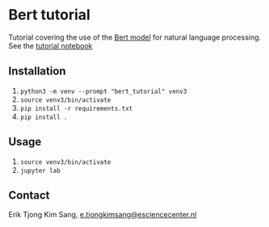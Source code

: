 # Bert tutorial

Tutorial covering the use of the [Bert model](https://en.wikipedia.org/wiki/BERT_(language_model)) for natural language processing. See the [tutorial notebook](https://github.com/eriktks/bert_tutorial/blob/master/bert_tutorial.ipynb)

## Installation

1. `python3 -m venv --prompt "bert_tutorial" venv3`
2. `source venv3/bin/activate`
3. `pip install -r requirements.txt`
4. `pip install .`

## Usage

1. `source venv3/bin/activate`
2. `jupyter lab`

## Contact

Erik Tjong Kim Sang, e.tjongkimsang@esciencecenter.nl
